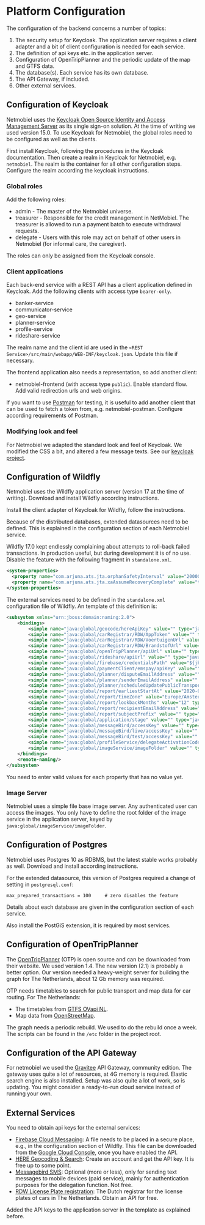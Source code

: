 # Platform Configuration
The configuration of the backend concerns a number of topics:
1. The security setup for Keycloak. The application server requires a client adapter and a bit of client configuration is needed for each service.
2. The definition of api keys etc. in the application server.
3. Configuration of OpenTripPlanner and the periodic update of the map and GTFS data.
4. The database(s). Each service has its own database. 
5. The API Gateway, if included.
6. Other external services.

## Configuration of Keycloak
Netmobiel uses the [Keycloak Open Source Identity and Access Management Server](https://www.keycloak.org/) as its single sign-on solution. At the time of writing we used version 15.0. To use Keycloak for Netmobiel, the global roles need to be configured as well as the clients.

First install Keycloak, following the procedures in the Keycloak documentation. Then create a realm in Keycloak for Netmobiel, e.g. `netmobiel`. The realm is the container for all other configuration steps. Configure the realm according the keycloak instructions.

### Global roles
Add the following roles:
* admin -  The master of the Netmobiel universe.
* treasurer - Responsible for the credit management in NetMobiel. The treasurer is allowed to run a payment batch to execute withdrawal requests. 
* delegate - Users with this role may act on behalf of other users in Netmobiel (for informal care, the caregiver).

The roles can only be assigned from the Keycloak console.

### Client applications
Each back-end service with a REST API has a client application defined in Keycloak. Add the following clients with access type `bearer-only`.
* banker-service
* communicator-service
* geo-service
* planner-service
* profile-service
* rideshare-service 

The realm name and the client id are used in the `<REST Service>/src/main/webapp/WEB-INF/keycloak.json`. Update this file if necessary.

The frontend application also needs a representation, so add another client:
* netmobiel-frontend (with access type `public`). Enable standard flow. Add valid redirection urls and web origins.

If you want to use [Postman](https://www.postman.com/) for testing, it is useful to add another client that can be used to fetch a token from, e.g. netmobiel-postman. Configure according requirements of Postman.

### Modifying look and feel
For Netmobiel we adapted the standard look and feel of Keycloak. We modified the CSS a bit, and altered a few message texts. See our [keycloak project](https://github.com/SaxionSmartCities/netmobiel-keycloak).

## Configuration of Wildfly
Netmobiel uses the Wildfly application server (version 17 at the time of writing). Download and install Wildfly according instructions. 

Install the client adapter of Keycloak for Wildfly, follow the instructions.

Because of the distributed databases, extended datasources need to be defined. This is explained in the configuration section of each Netmobiel service.

Wildfly 17.0 kept endlessly complaining about attempts to roll-back failed transactions. In production useful, but during development it is of no use. Disable the feature with the following fragment in `standalone.xml`.

```XML
<system-properties>
  <property name="com.arjuna.ats.jta.orphanSafetyInterval" value="20000"/>
  <property name="com.arjuna.ats.jta.xaAssumeRecoveryComplete" value="true"/>
</system-properties>
```

The external services need to be defined in the `standalone.xml` configuration file of Wildfly. An template of this definition is:

```XML
<subsystem xmlns="urn:jboss:domain:naming:2.0">
    <bindings>
        <simple name="java:global/geocode/hereApiKey" value="" type="java.lang.String"/>
        <simple name="java:global/carRegistrar/RDW/AppToken" value="" type="java.lang.String"/>
        <simple name="java:global/carRegistrar/RDW/VoertuigenUrl" value="https://opendata.rdw.nl/resource/m9d7-ebf2.json" type="java.lang.String"/>
        <simple name="java:global/carRegistrar/RDW/BrandstofUrl" value="https://opendata.rdw.nl/resource/8ys7-d773.json" type="java.lang.String"/>
        <simple name="java:global/openTripPlanner/apiUrl" value="" type="java.lang.String"/>
        <simple name="java:global/rideshare/apiUrl" value="" type="java.lang.String"/>
        <simple name="java:global/firebase/credentialsPath" value="${jboss.server.config.dir}/firebase-service-account-file.json" type="java.lang.String"/>
        <simple name="java:global/paymentClient/emspay/apiKey" value="" type="java.lang.String"/>
        <simple name="java:global/planner/disputeEmailAddress" value="" type="java.lang.String"/>
        <simple name="java:global/planner/senderEmailAddress" value="" type="java.lang.String"/>
        <simple name="java:global/planner/scheduledUpdatePublicTransportData" value="false" type="java.lang.Boolean"/>
        <simple name="java:global/report/earliestStartAt" value="2020-01-01" type="java.lang.String"/>
        <simple name="java:global/report/timeZone" value="Europe/Amsterdam" type="java.lang.String"/>
        <simple name="java:global/report/lookbackMonths" value="12" type="java.lang.Integer"/>
        <simple name="java:global/report/recipientEmailAddress" value="" type="java.lang.String"/>
        <simple name="java:global/report/subjectPrefix" value="" type="java.lang.String"/>
        <simple name="java:global/application/stage" value="" type="java.lang.String"/>
        <simple name="java:global/messageBird/accessKey" value="" type="java.lang.String"/>
        <simple name="java:global/messageBird/live/accessKey" value="" type="java.lang.String"/>
        <simple name="java:global/messageBird/test/accessKey" value="" type="java.lang.String"/>
        <simple name="java:global/profileService/delegateActivationCodeTTL" value="120" type="java.lang.Integer"/>
        <simple name="java:global/imageService/imageFolder" value="" type="java.lang.String"/>
    </bindings>
    <remote-naming/>
</subsystem>
```

You need to enter valid values for each property that has no value yet.

### Image Server
Netmobiel uses a simple file base image server. Any authenticated user can access the images. You only have to define the root folder of the image service in the application server, keyed by `java:global/imageService/imageFolder`.

## Configuration of Postgres
Netmobiel uses Postgres 10 as RDBMS, but the latest stable works probably as well. Download and install according instructions.

For the extended datasource, this version of Postgres required a change of setting in `postgresql.conf`:

```
max_prepared_transactions = 100		# zero disables the feature
```

Details about each database are given in the configuration section of each service.

Also install the PostGiS extension, it is required by most services.

## Configuration of OpenTripPlanner
The [OpenTripPlanner](http://docs.opentripplanner.org/en/latest/) (OTP) is open source and can be downloaded from their website. We used version 1.4. The new version (2.1) is probably a better option. Our version needed a heavy-weight server for building the graph for The Netherlands, about 12 Gb memory was required. 

OTP needs timetables to search for public transport and map data for car routing. For The Netherlands:
* The timetables from [GTFS OVapi NL](http://gtfs.ovapi.nl/nl/gtfs-nl.zip). 
* Map data from [OpenStreetMap](http://download.openstreetmap.fr/extracts/europe/netherlands.osm.pbf). 

The graph needs a periodic rebuild. We used to do the rebuild once a week. The scripts can be found in the `/etc` folder in the project root.

## Configuration of the API Gateway
For netmobiel we used the [Gravitee](https://ww.gravitee.io) API Gateway, community edition. The gateway uses quite a lot of resources, at 4G memory is required. Elastic search engine is also installed. Setup was also quite a lot of work, so is updating. You might consider a ready-to-run cloud service instead of running your own.

## External Services
You need to obtain api keys for the external services:
* [Firebase Cloud Messaging](https://firebase.google.com/products/cloud-messaging): A file needs to be placed in a secure place, e.g., in the configuration section of Wildfly. This file can be downloaded from the [Google Cloud Console](https://console.cloud.google.com), once you have enabled the API. 
* [HERE Geocoding & Search](https://www.here.com/platform/geocoding): Create an account and get the API key. It is free up to some point.
* [Messagebird SMS](https://messagebird.com/): Optional (more or less), only for sending text messages to mobile devices (paid service), mainly for authentication purposes for the delegation function. Not free.
* [RDW License Plate registration](https://opendata.rdw.nl/browse?category=Voertuigen&provenance=official): The Dutch registrar for the license plates of cars in The Netherlands. Obtain an API for free.

Added the API keys to the application server in the template as explained before.


